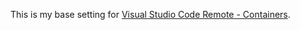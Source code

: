 This is my base setting for [Visual Studio Code Remote - Containers](https://marketplace.visualstudio.com/items?itemName=ms-vscode-remote.remote-containers).